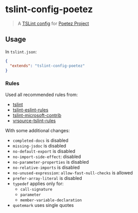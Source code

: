# tslint-config-poetez

> A [TSLint config](https://palantir.github.io/tslint/usage/tslint-json/)
for [Poetez Project](https://github.com/poetez)

## Usage

In `tslint.json`:
```json
{
  "extends": "tslint-config-poetez"
}
```

### Rules
Used all recommended rules from:
* [tslint](https://palantir.github.io/tslint/)
* [tslint-eslint-rules](https://github.com/buzinas/tslint-eslint-rules)
* [tslint-microsoft-contrib](https://github.com/Microsoft/tslint-microsoft-contrib)
* [vrsource-tslint-rules](https://github.com/vrsource/vrsource-tslint-rules)

With some additional changes: 
* `completed-docs` is disabled
* `missing-jsdoc` is disabled
* `no-default-export` is disabled
* `no-import-side-effect`: disabled
* `no-parameter-properties` is disabled
* `no-relative-imports` is disabled
* `no-unused-expression`: `allow-fast-null-checks` is allowed
* `prefer-array-literal` is disabled
* `typedef` applies only for: 
  * `call-signature`
  * `parameter`
  * `member-variable-declaration`
* `quotemark` uses single quotes